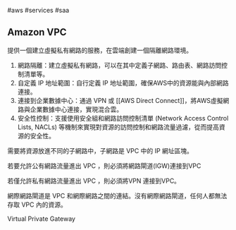 #aws #services #saa 

## Amazon VPC

提供一個建立虛擬私有網路的服務，在雲端創建一個隔離網路環境。

1. 網路隔離：建立虛擬私有網路，可以在其中定義子網路、路由表、網路訪問控制清單等。
2. 自定義 IP 地址範圍：自行定義 IP 地址範圍，確保AWS中的資源能與內部網路連接。
3. 連接到企業數據中心：通過 VPN 或 [[AWS Direct Connect]]，將AWS虛擬網路與企業數據中心連接，實現混合雲。
4. 安全性控制：支援使用安全組和網路訪問控制清單 (Network Access Control Lists, NACLs) 等機制來實現對資源的訪問控制和網路流量過濾，從而提高資源的安全性。

需要將資源放進不同的子網路中，子網路是 VPC 中的 IP 網址區塊。

若要允許公有網路流量進出 VPC ，則必須將網路閘道(IGW)連接到VPC

若僅允許私有網路流量進出 VPC ，則必須將VPN
連接到VPC。

網際網路閘道是 VPC 和網際網路之間的連結。沒有網際網路閘道，任何人都無法存取 VPC 內的資源。

Virtual Private Gateway